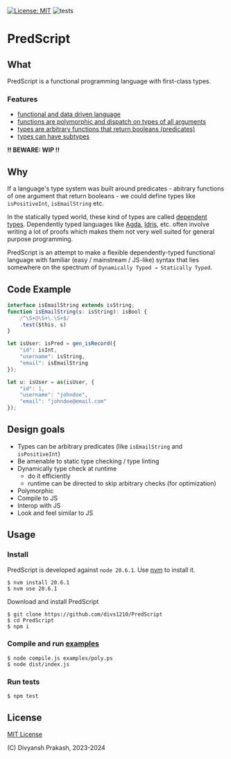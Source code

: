 [![License: MIT](https://img.shields.io/badge/License-MIT-orange.svg)](https://opensource.org/licenses/MIT) ![tests](https://github.com/divs1210/PredScript/actions/workflows/node.js.yml/badge.svg)

# PredScript

## What

PredScript is a functional programming language with first-class types.

### Features

- [functional and data driven language](/examples/collections.ps)
- [functions are polymorphic and dispatch on types of all arguments](/examples/math.ps)
- [types are arbitrary functions that return booleans (predicates)](/examples/poly.ps)
- [types can have subtypes](/examples/hierarchy.ps)

**!! BEWARE: WIP !!**

## Why

If a language's type system was built around predicates -
abitrary functions of one argument that return booleans - 
we could define types like `isPositiveInt`, `isEmailString` etc.

In the statically typed world, these kind of types are called [dependent types](https://en.wikipedia.org/wiki/Dependent_type).
Dependently typed languages like [Agda](https://github.com/agda/agda), [Idris](https://github.com/idris-lang/Idris2), etc.
often involve writing a lot of proofs which makes them not very well
suited for general purpose programming.

PredScript is an attempt to make a flexible dependently-typed functional language
with familiar (easy / mainstream / JS-like) syntax that lies
somewhere on the spectrum of `Dynamically Typed → Statically Typed`.

## Code Example

```typescript
interface isEmailString extends isString;
function isEmailString(s: isString): isBool {
    /^\S+@\S+\.\S+$/
    .test($this, s)
}

let isUser: isPred = gen_isRecord({ 
    "id": isInt,
    "username": isString,
    "email": isEmailString
});

let u: isUser = as(isUser, {
    "id": 1,
    "username": "johndoe",
    "email": "johndoe@email.com"
});
```

## Design goals

- Types can be arbitrary predicates (like `isEmailString` and `isPositiveInt`)
- Be amenable to static type checking / type linting
- Dynamically type check at runtime
  - do it efficiently
  - runtime can be directed to skip arbitrary checks (for optimization)
- Polymorphic
- Compile to JS
- Interop with JS
- Look and feel similar to JS

## Usage

### Install

PredScript is developed against `node 20.6.1`.
Use [nvm](https://github.com/nvm-sh/nvm) to install it.

```shell
$ nvm install 20.6.1
$ nvm use 20.6.1
```

Download and install PredScript

```shell
$ git clone https://github.com/divs1210/PredScript
$ cd PredScript
$ npm i
```

### Compile and run [examples](/examples/poly.ps)

```shell
$ node compile.js examples/poly.ps
$ node dist/index.js
```

### Run tests

```shell
$ npm test
```

## License

[MIT License](/LICENSE)

(C) Divyansh Prakash, 2023-2024
